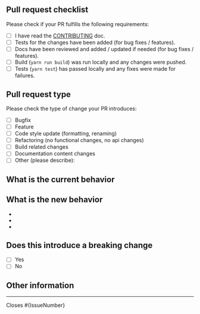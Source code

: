 <!-- markdownlint-disable-file MD041 -->

## Pull request checklist

Please check if your PR fulfills the following requirements:

- [ ] I have read the [CONTRIBUTING](https://github.com/fabasoad/translation-action/blob/main/CONTRIBUTING.md)
doc.
- [ ] Tests for the changes have been added (for bug fixes / features).
- [ ] Docs have been reviewed and added / updated if needed (for bug fixes / features).
- [ ] Build (`yarn run build`) was run locally and any changes were pushed.
- [ ] Tests (`yarn test`) has passed locally and any fixes were made for failures.

## Pull request type

<!-- Please do not submit updates to dependencies unless it fixes an issue. -->

<!-- Please try to limit your pull request to one type, submit multiple pull
requests if needed. -->

Please check the type of change your PR introduces:

- [ ] Bugfix
- [ ] Feature
- [ ] Code style update (formatting, renaming)
- [ ] Refactoring (no functional changes, no api changes)
- [ ] Build related changes
- [ ] Documentation content changes
- [ ] Other (please describe):

## What is the current behavior
<!-- Please describe the current behavior that you are modifying, or link to a
relevant issue. -->

## What is the new behavior
<!-- Please describe the behavior or changes that are being added by this PR. -->

-
-
-

## Does this introduce a breaking change

- [ ] Yes
- [ ] No

<!-- If this introduces a breaking change, please describe the impact and
migration path for existing applications below. -->

## Other information

<!-- Any other information that is important to this PR such as screenshots of
how the component looks before and after the change. -->
<!-- This document was adapted from the open-source [appium/appium](https://github.com/appium/appium/blob/master/.github/PULL_REQUEST_TEMPLATE.md)
repository. -->

---

Closes #{IssueNumber}
